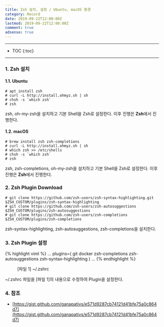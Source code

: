 ```yaml
---
title: Zsh 설치, 설정 / Ubuntu, macOS 환경
category: Record
date: 2019-09-22T12:00:00Z
lastmod: 2019-09-22T12:00:00Z
comment: true
adsense: true
---
```


***

* TOC
{:toc}

***

### 1. Zsh 설치

#### 1.1. Ubuntu

~~~console
# apt install zsh
# curl -L http://install.ohmyz.sh | sh
# chsh -s `which zsh`
# zsh
~~~

zsh, oh-my-zsh을 설치하고 기본 Shell을 Zsh로 설정한다. 이후 진행은 **Zsh**에서 진행한다. 

#### 1.2. macOS

~~~console
# brew install zsh zsh-completions
# curl -L http://install.ohmyz.sh | sh
# which zsh >> /etc/shells
# chsh -s `which zsh`
# zsh
~~~

zsh, zsh-completions, oh-my-zsh을 설치하고 기본 Shell을 Zsh로 설정한다. 이후 진행은 **Zsh**에서 진행한다.

### 2. Zsh Plugin Download

~~~console
# git clone https://github.com/zsh-users/zsh-syntax-highlighting.git $ZSH_CUSTOM/plugins/zsh-syntax-highlighting
# git clone https://github.com/zsh-users/zsh-autosuggestions $ZSH_CUSTOM/plugins/zsh-autosuggestions
# git clone https://github.com/zsh-users/zsh-completions $ZSH_CUSTOM/plugins/zsh-completions
~~~

zsh-syntax-highlighting, zsh-autosuggestions, zsh-completions을 설치한다.

### 3. Zsh Plugin 설정

{% highlight viml %}
...
plugins=(
  git
  docker
  zsh-completions
  zsh-autosuggestions
  zsh-syntax-highlighting
)
...
{% endhighlight %}
<figure>
<figcaption class="caption">[파일 1] ~/.zshrc</figcaption>
</figure>

~/.zshrc 파일을 [파일 1]의 내용으로 수정하여 Plugin을 설정한다. 

### 4. 참조

* [https://gist.github.com/ganapativs/e571d9287cb74121d41bfe75a0c864d7](https://gist.github.com/ganapativs/e571d9287cb74121d41bfe75a0c864d7)

